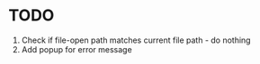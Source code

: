 # TODO

1.  Check if file-open path matches current file path - do nothing
2.  Add popup for error message

